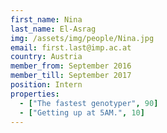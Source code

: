 ```yaml
---
first_name: Nina
last_name: El-Asrag
img: /assets/img/people/Nina.jpg
email: first.last@imp.ac.at
country: Austria
member_from: September 2016
member_till: September 2017
position: Intern
properties:
  - ["The fastest genotyper", 90]
  - ["Getting up at 5AM.", 10]
---
```


